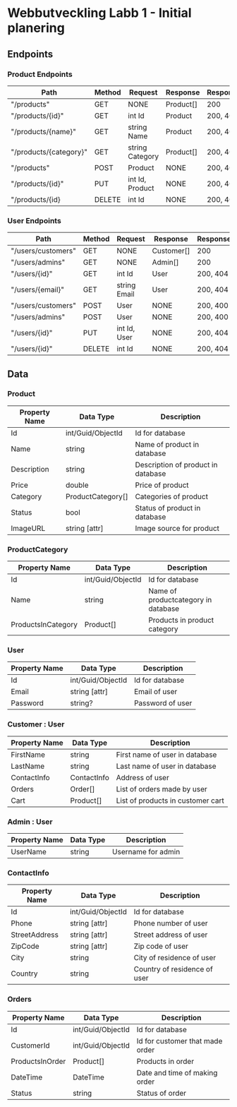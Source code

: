 # Webbutveckling Labb 1 - Initial planering

## Endpoints

### Product Endpoints

| Path                   | Method | Request         | Response  | ResponseCodes |
| ---------------------- | ------ | --------------- | --------- | ------------- |
| "/products"            | GET    | NONE            | Product[] | 200           |
| "/products/{id}"       | GET    | int Id          | Product   | 200, 404      |
| "/products/{name}"     | GET    | string Name     | Product   | 200, 404      |
| "/products/{category}" | GET    | string Category | Product[] | 200, 404      |
| "/products"            | POST   | Product         | NONE      | 200, 400      |
| "/products/{id}"       | PUT    | int Id, Product | NONE      | 200, 400      |
| "/products/{id}        | DELETE | int Id          | NONE      | 200, 404      |

### User Endpoints

| Path               | Method | Request      | Response   | ResponseCodes |
| ------------------ | ------ | ------------ | ---------- | ------------- |
| "/users/customers" | GET    | NONE         | Customer[] | 200           |
| "/users/admins"    | GET    | NONE         | Admin[]    | 200           |
| "/users/{id}"      | GET    | int Id       | User       | 200, 404      |
| "/users/{email}"   | GET    | string Email | User       | 200, 404      |
| "/users/customers" | POST   | User         | NONE       | 200, 400      |
| "/users/admins"    | POST   | User         | NONE       | 200, 400      |
| "/users/{id}"      | PUT    | int Id, User | NONE       | 200, 404      |
| "/users/{id}"      | DELETE | int Id       | NONE       | 200, 404      |

## Data

### Product

| Property Name | Data Type         | Description                        |
| ------------- | ----------------- | ---------------------------------- |
| Id            | int/Guid/ObjectId | Id for database                    |
| Name          | string            | Name of product in database        |
| Description   | string            | Description of product in database |
| Price         | double            | Price of product                   |
| Category      | ProductCategory[] | Categories of product              |
| Status        | bool              | Status of product in database      |
| ImageURL      | string [attr]     | Image source for product           |

### ProductCategory

| Property Name      | Data Type         | Description                         |
| ------------------ | ----------------- | ----------------------------------- |
| Id                 | int/Guid/ObjectId | Id for database                     |
| Name               | string            | Name of productcategory in database |
| ProductsInCategory | Product[]         | Products in product category        |

### User

| Property Name | Data Type         | Description      |
| ------------- | ----------------- | ---------------- |
| Id            | int/Guid/ObjectId | Id for database  |
| Email         | string [attr]     | Email of user    |
| Password      | string?           | Password of user |

### Customer : User

| Property Name | Data Type   | Description                       |
| ------------- | ----------- | --------------------------------- |
| FirstName     | string      | First name of user in database    |
| LastName      | string      | Last name of user in database     |
| ContactInfo   | ContactInfo | Address of user                   |
| Orders        | Order[]     | List of orders made by user       |
| Cart          | Product[]   | List of products in customer cart |

### Admin : User

| Property Name | Data Type | Description        |
| ------------- | --------- | ------------------ |
| UserName      | string    | Username for admin |

### ContactInfo

| Property Name | Data Type         | Description                  |
| ------------- | ----------------- | ---------------------------- |
| Id            | int/Guid/ObjectId | Id for database              |
| Phone         | string [attr]     | Phone number of user         |
| StreetAddress | string [attr]     | Street address of user       |
| ZipCode       | string [attr]     | Zip code of user             |
| City          | string            | City of residence of user    |
| Country       | string            | Country of residence of user |

### Orders

| Property Name   | Data Type         | Description                     |
| --------------- | ----------------- | ------------------------------- |
| Id              | int/Guid/ObjectId | Id for database                 |
| CustomerId      | int/Guid/ObjectId | Id for customer that made order |
| ProductsInOrder | Product[]         | Products in order               |
| DateTime        | DateTime          | Date and time of making order   |
| Status          | string            | Status of order                 |
